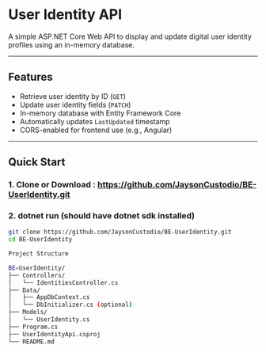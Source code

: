 # User Identity API

A simple ASP.NET Core Web API to display and update digital user identity profiles using an in-memory database.

---

## Features

- Retrieve user identity by ID (`GET`)
- Update user identity fields (`PATCH`)
- In-memory database with Entity Framework Core
- Automatically updates `LastUpdated` timestamp
- CORS-enabled for frontend use (e.g., Angular)

---

## Quick Start

### 1. Clone or Download : https://github.com/JaysonCustodio/BE-UserIdentity.git
### 2. dotnet run (should have dotnet sdk installed)

```bash
git clone https://github.com/JaysonCustodio/BE-UserIdentity.git
cd BE-UserIdentity

Project Structure

BE=UserIdentity/
├── Controllers/
│   └── IdentitiesController.cs
├── Data/
│   ├── AppDbContext.cs
│   └── DbInitializer.cs (optional)
├── Models/
│   └── UserIdentity.cs
├── Program.cs
├── UserIdentityApi.csproj
└── README.md
